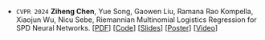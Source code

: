 - ``CVPR 2024`` **Ziheng Chen**, Yue Song, Gaowen Liu, Ramana Rao Kompella, Xiaojun Wu, Nicu Sebe, Riemannian Multinomial Logistics Regression for SPD Neural Networks. 
[[PDF](https://arxiv.org/abs/2305.11288)] 
[[Code](https://github.com/GitZH-Chen/SPDMLR)]
[[Slides](https://github.com/GitZH-Chen/SPDMLR/blob/main/CVPR24_SPDMLR_PPT.pdf)] 
[[Poster](https://github.com/GitZH-Chen/SPDMLR/blob/main/CVPR24_SPDMLR_Poster.pdf)]
[[Video](https://cvpr.thecvf.com/virtual/2024/poster/30661)]
